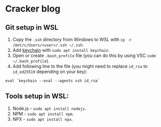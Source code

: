 # Cracker blog

## Git setup in WSL

1. Copy the `.ssh` directory from Windows to WSL with `cp -r /mnt/c/Users/<user>/.ssh ~/.ssh`.
2. Add [keychain](https://www.funtoo.org/Keychain) with `sudo apt install keychain`.
3. Open or create `.bash_profile` file (you can do this by using VSC `code ~/.bash_profile`).
4. Add following line to the file (you might need to replace `id_rsa` to `id_ed25519` depending on your key):

```
eval `keychain --eval --agents ssh id_rsa`
```

## Tools setup in WSL:

1. Node.js - `sudo apt install nodejs`.
2. NPM - `sudo apt install npm`.
3. NPX - `sudo apt install npx`.